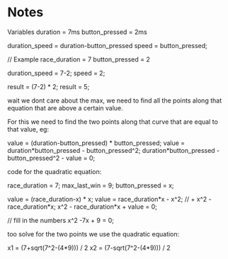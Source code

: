 # Notes

Variables
duration = 7ms
button_pressed = 2ms

duration_speed = duration-button_pressed
speed = button_pressed;

// Example
race_duration = 7
button_pressed = 2

duration_speed = 7-2;
speed = 2;

result = (7-2) * 2;
result = 5;

wait we dont care about the max, we need to find all the points along that equation that are above a certain value.

For this we need to find the two points along that curve that are equal to that value, eg:


value = (duration-button_pressed) * button_pressed;
value = duration*button_pressed - button_pressed^2;
duration\*button_pressed - button_pressed^2 - value = 0;

code for the quadratic equation:

race_duration = 7;
max_last_win = 9;
button_pressed = x;

value = (race_duration-x) * x;
value = race_duration\*x - x^2; // + x^2 - race_duration\*x;
x^2 - race_duration\*x + value = 0;

// fill in the numbers
x^2 -7x + 9 = 0;

too solve for the two points we use the quadratic equation:

x1 = (7+sqrt(7^2-(4\*9))) / 2
x2 = (7-sqrt(7^2-(4\*9))) / 2
